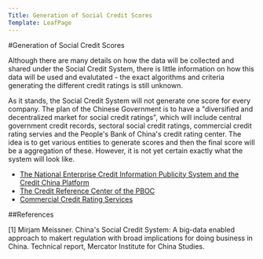 ```yaml
---
Title: Generation of Social Credit Scores
Template: LeafPage
---
```


#Generation of Social Credit Scores

Although there are many details on how the data will be collected and shared under the Social Credit System, there is little information on how this data will be used and evalutated - the exact algorithms and criteria generating the different credit ratings is still unknown. 
	
As it stands, the Social Credit System will not generate one score for every company. The plan of the Chinese Government is to have a "diversified and decentralized market for social credit ratings", which will include central government credit records, sectoral social credit ratings, commercial credit rating servies and the People's Bank of China's credit rating center. The idea is to get various entities to generate scores and then the final score will be a aggregation of these. However, it is not yet certain exactly what the system will look like. 

- [The National Enterprise Credit Information Publicity System and the Credit China Platform](https://cueimps.soc.srcf.net/course/course/credit-scores/Social_Credit_Scores/china/plan/scoring/1)
- [The Credit Reference Center of the PBOC](https://cueimps.soc.srcf.net/course/course/credit-scores/Social_Credit_Scores/china/plan/scoring/2)
- [Commercial Credit Rating Services](https://cueimps.soc.srcf.net/course/course/credit-scores/Social_Credit_Scores/china/plan/scoring/3)

##References

[1] Mirjam Meissner. China's Social Credit System: A big-data enabled approach to makert regulation with broad implications for doing business in China. Technical report, Mercator Institute for China Studies.
